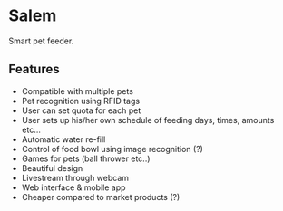 # Salem
Smart pet feeder.

Features
--------
+ Compatible with multiple pets
+ Pet recognition using RFID tags
+ User can set quota for each pet
+ User sets up his/her own schedule of feeding days, times, amounts etc...
+ Automatic water re-fill
+ Control of food bowl using image recognition (?)
+ Games for pets (ball thrower etc..)
+ Beautiful design
+ Livestream through webcam
+ Web interface & mobile app
+ Cheaper compared to market products (?)
